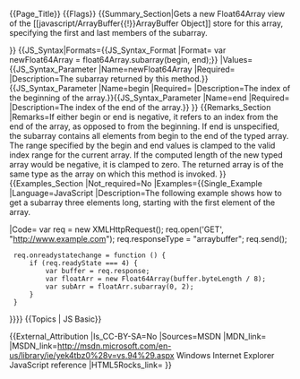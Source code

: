 {{Page_Title}}
{{Flags}}
{{Summary_Section|Gets a new Float64Array view of the [[javascript/ArrayBuffer{{!}}ArrayBuffer Object]] store for this array, specifying the first and last members of the subarray.

}}
{{JS_Syntax|Formats={{JS_Syntax_Format
|Format= var newFloat64Array = float64Array.subarray(begin, end);}}
|Values={{JS_Syntax_Parameter
|Name=newFloat64Array
|Required=
|Description=The subarray returned by this method.}}{{JS_Syntax_Parameter
|Name=begin
|Required=
|Description=The index of the beginning of the array.}}{{JS_Syntax_Parameter
|Name=end
|Required=
|Description=The index of the end of the array.}}
}}
{{Remarks_Section
|Remarks=If either begin or end is negative, it refers to an index from the end of the array, as opposed to from the beginning. If end is unspecified, the subarray contains all elements from begin to the end of the typed array. The range specified by the begin and end values is clamped to the valid index range for the current array. If the computed length of the new typed array would be negative, it is clamped to zero. The returned array is of the same type as the array on which this method is invoked.
}}
{{Examples_Section
|Not_required=No
|Examples={{Single_Example
|Language=JavaScript
|Description=The following example shows how to get a subarray three elements long, starting with the first element of the array.

|Code= var req = new XMLHttpRequest();
     req.open('GET', "http://www.example.com");
     req.responseType = "arraybuffer";
     req.send();
 
     req.onreadystatechange = function () {
         if (req.readyState === 4) {
             var buffer = req.response;
             var floatArr = new Float64Array(buffer.byteLength / 8);
             var subArr = floatArr.subarray(0, 2);
         }
     }
}}}}
{{Topics | JS Basic}}

{{External_Attribution
|Is_CC-BY-SA=No
|Sources=MSDN
|MDN_link=
|MSDN_link=http://msdn.microsoft.com/en-us/library/ie/yek4tbz0%28v=vs.94%29.aspx Windows Internet Explorer JavaScript reference
|HTML5Rocks_link=
}}